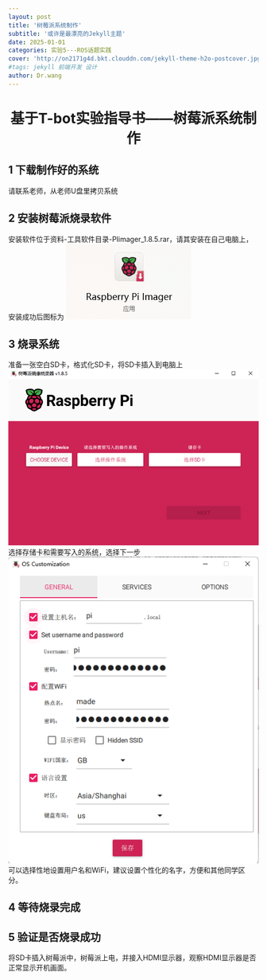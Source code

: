 ```yaml
---
layout: post
title: '树莓派系统制作'
subtitle: '或许是最漂亮的Jekyll主题'
date: 2025-01-01
categories: 实验5---ROS话题实践
cover: 'http://on2171g4d.bkt.clouddn.com/jekyll-theme-h2o-postcover.jpg'
#tags: jekyll 前端开发 设计
author: Dr.wang
---
```


<h1 style="text-align: center;">基于T-bot实验指导书——树莓派系统制作</h1>

## 1 下载制作好的系统
 请联系老师，从老师U盘里拷贝系统
## 2 安装树莓派烧录软件
安装软件位于资料-工具软件目录-PIimager_1.8.5.rar，请其安装在自己电脑上，安装成功后图标为
  ![](/assets/images/piimageerico.png) 
## 3 烧录系统
准备一张空白SD卡，格式化SD卡，将SD卡插入到电脑上
  ![](/assets/images/piui.png) 
选择存储卡和需要写入的系统，选择下一步
  ![](/assets/images/piset.png) 
可以选择性地设置用户名和WiFi，建议设置个性化的名字，方便和其他同学区分。
## 4 等待烧录完成
## 5 验证是否烧录成功
将SD卡插入树莓派中，树莓派上电，并接入HDMI显示器，观察HDMI显示器是否正常显示开机画面。